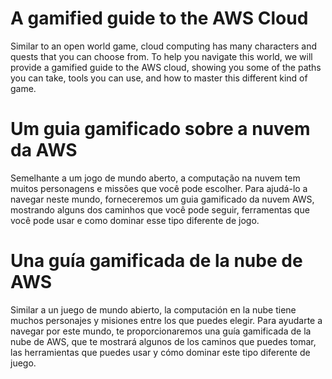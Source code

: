 # A gamified guide to the AWS Cloud

Similar to an open world game, cloud computing has many characters and quests that you can choose from. To help you navigate this world, we will provide a gamified guide to the AWS cloud, showing you some of the paths you can take, tools you can use, and how to master this different kind of game.

# Um guia gamificado sobre a nuvem da AWS

Semelhante a um jogo de mundo aberto, a computação na nuvem tem muitos personagens e missões que você pode escolher. Para ajudá-lo a navegar neste mundo, forneceremos um guia gamificado da nuvem AWS, mostrando alguns dos caminhos que você pode seguir, ferramentas que você pode usar e como dominar esse tipo diferente de jogo.

# Una guía gamificada de la nube de AWS

Similar a un juego de mundo abierto, la computación en la nube tiene muchos personajes y misiones entre los que puedes elegir. Para ayudarte a navegar por este mundo, te proporcionaremos una guía gamificada de la nube de AWS, que te mostrará algunos de los caminos que puedes tomar, las herramientas que puedes usar y cómo dominar este tipo diferente de juego.
